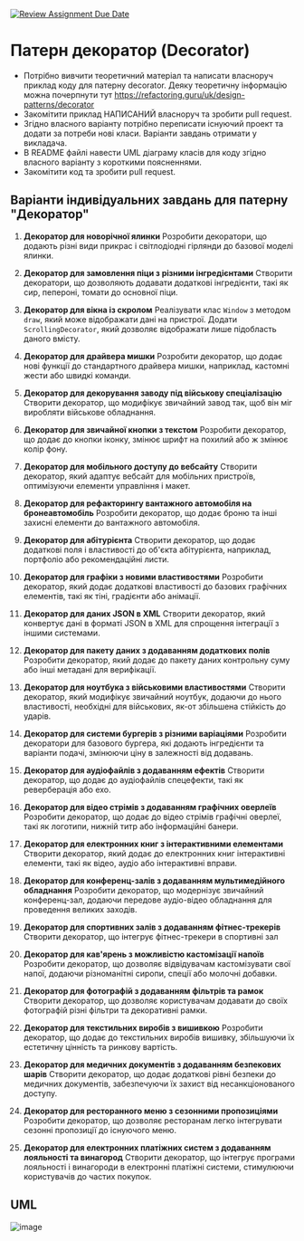 [![Review Assignment Due Date](https://classroom.github.com/assets/deadline-readme-button-24ddc0f5d75046c5622901739e7c5dd533143b0c8e959d652212380cedb1ea36.svg)](https://classroom.github.com/a/6zBS7few)
# Патерн декоратор (Decorator)

- Потрібно вивчити теоретичний матеріал та написати власноруч приклад коду для патерну decorator. Деяку теоретичну інформацію можна почерпнути тут https://refactoring.guru/uk/design-patterns/decorator
- Закомітити приклад НАПИСАНИЙ власноруч та зробити pull request.
- Згідно власного варіанту потрібно переписати існуючий проект та додати за потреби нові класи. Варіанти завдань отримати у викладача.
- В README файлі навести UML діаграму класів для коду згідно власного варіанту з короткими поясненнями.
- Закомітити код та зробити pull request.

## Варіанти індивідуальних завдань для патерну "Декоратор"

1. **Декоратор для новорічної ялинки**
   Розробити декоратори, що додають різні види прикрас і світлодіодні гірлянди до базової моделі ялинки.

2. **Декоратор для замовлення піци з різними інгредієнтами**
   Створити декоратори, що дозволяють додавати додаткові інгредієнти, такі як сир, пепероні, томати до основної піци.

3. **Декоратор для вікна із скролом**
   Реалізувати клас `Window` з методом `draw`, який може відображати дані на пристрої. Додати `ScrollingDecorator`, який дозволяє відображати лише підобласть даного вмісту.

4. **Декоратор для драйвера мишки**
   Розробити декоратор, що додає нові функції до стандартного драйвера мишки, наприклад, кастомні жести або швидкі команди.

5. **Декоратор для декорування заводу під військову спеціалізацію**
   Створити декоратор, що модифікує звичайний завод так, щоб він міг виробляти військове обладнання.

6. **Декоратор для звичайної кнопки з текстом**
   Розробити декоратор, що додає до кнопки іконку, змінює шрифт на похилий або ж змінює колір фону.

7. **Декоратор для мобільного доступу до вебсайту**
   Створити декоратор, який адаптує вебсайт для мобільних пристроїв, оптимізуючи елементи управління і макет.

8. **Декоратор для рефакторингу вантажного автомобіля на бронеавтомобіль**
   Розробити декоратор, що додає броню та інші захисні елементи до вантажного автомобіля.

9. **Декоратор для абітурієнта**
   Створити декоратор, що додає додаткові поля і властивості до об'єкта абітурієнта, наприклад, портфоліо або рекомендаційні листи.

10. **Декоратор для графіки з новими властивостями**
    Розробити декоратор, який додає додаткові властивості до базових графічних елементів, такі як тіні, градієнти або анімації.

11. **Декоратор для даних JSON в XML**
    Створити декоратор, який конвертує дані в форматі JSON в XML для спрощення інтеграції з іншими системами.

12. **Декоратор для пакету даних з додаванням додаткових полів**
    Розробити декоратор, який додає до пакету даних контрольну суму або інші метадані для верифікації.

13. **Декоратор для ноутбука з військовими властивостями**
    Створити декоратор, який модифікує звичайний ноутбук, додаючи до нього властивості, необхідні для військових, як-от збільшена стійкість до ударів.

14. **Декоратор для системи бургерів з різними варіаціями**
    Розробити декоратори для базового бургера, які додають інгредієнти та варіанти подачі, змінюючи ціну в залежності від додавань.

15. **Декоратор для аудіофайлів з додаванням ефектів**
    Створити декоратор, що додає до аудіофайлів спецефекти, такі як реверберація або ехо.

16. **Декоратор для відео стрімів з додаванням графічних оверлеїв**
    Розробити декоратор, що додає до відео стрімів графічні оверлеї, такі як логотипи, нижній титр або інформаційні банери.

17. **Декоратор для електронних книг з інтерактивними елементами**
    Створити декоратор, який додає до електронних книг інтерактивні елементи, такі як відео, аудіо або інтерактивні вправи.

18. **Декоратор для конференц-залів з додаванням мультимедійного обладнання**
    Розробити декоратор, що модернізує звичайний конференц-зал, додаючи передове аудіо-відео обладнання для проведення великих заходів.

19. **Декоратор для спортивних залів з додаванням фітнес-трекерів**
    Створити декоратор, що інтегрує фітнес-трекери в спортивні зал

20. **Декоратор для кав'ярень з можливістю кастомізації напоїв**
    Розробити декоратор, що дозволяє відвідувачам кастомізувати свої напої, додаючи різноманітні сиропи, спеції або молочні добавки.

21. **Декоратор для фотографій з додаванням фільтрів та рамок**
    Створити декоратор, що дозволяє користувачам додавати до своїх фотографій різні фільтри та декоративні рамки.

22. **Декоратор для текстильних виробів з вишивкою**
    Розробити декоратор, що додає до текстильних виробів вишивку, збільшуючи їх естетичну цінність та ринкову вартість.

23. **Декоратор для медичних документів з додаванням безпекових шарів**
    Створити декоратор, що додає додаткові рівні безпеки до медичних документів, забезпечуючи їх захист від несанкціонованого доступу.

24. **Декоратор для ресторанного меню з сезонними пропозиціями**
    Розробити декоратор, що дозволяє ресторанам легко інтегрувати сезонні пропозиції до існуючого меню.

25. **Декоратор для електронних платіжних систем з додаванням лояльності та винагород**
    Створити декоратор, що інтегрує програми лояльності і винагороди в електронні платіжні системи, стимулюючи користувачів до частих покупок.

## UML

![image](https://github.com/Ostroh-Academy/09-decorator-WhiteSenat0r/assets/108059189/17d8f55d-1b92-4734-9d01-afe29eb37653)
